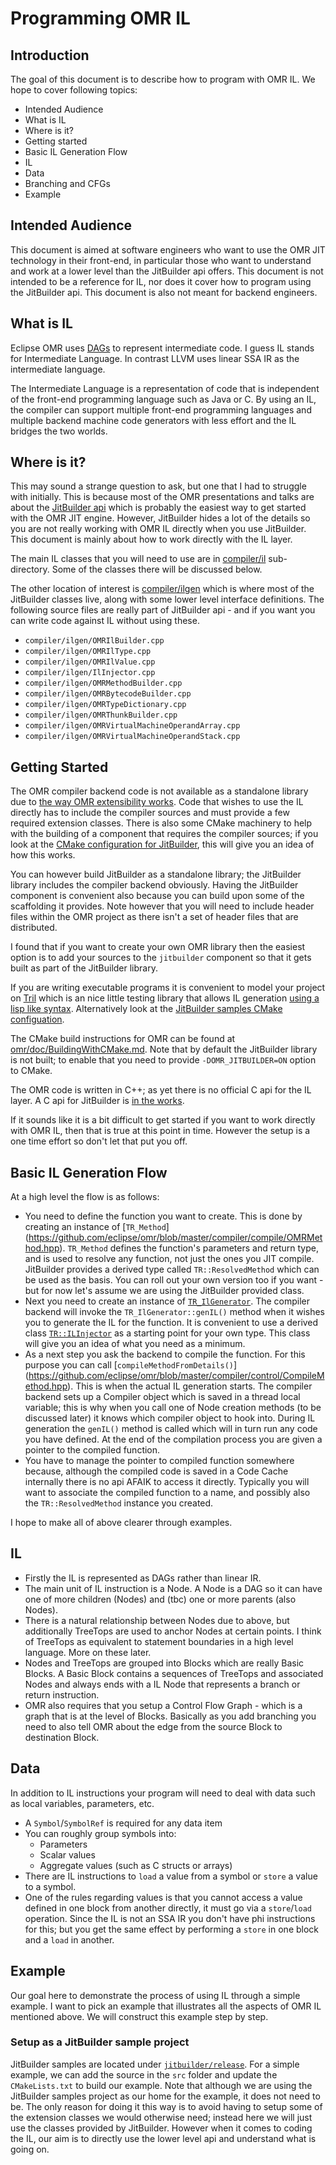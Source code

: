 # Programming OMR IL

## Introduction

The goal of this document is to describe how to program with OMR IL. We hope to cover following topics:

* Intended Audience
* What is IL
* Where is it?
* Getting started
* Basic IL Generation Flow
* IL
* Data
* Branching and CFGs
* Example

## Intended Audience

This document is aimed at software engineers who want to use the OMR JIT technology in their front-end, in particular those who want
to understand and work at a lower level than the JitBuilder api offers. This document is not intended to be a reference for IL, nor does it
cover how to program using the JitBuilder api. This document is also not meant for backend engineers.

## What is IL

Eclipse OMR uses [DAGs](https://en.wikipedia.org/wiki/Directed_acyclic_graph) to represent
intermediate code. I guess IL stands for Intermediate Language. In contrast LLVM uses linear SSA IR as the intermediate language.

The Intermediate Language is a representation of code that is independent of the front-end programming
language such as Java or C. By using an IL, the compiler can support multiple front-end programming 
languages and multiple backend machine code generators with less effort and the IL bridges the two worlds.

## Where is it?

This may sound a strange question to ask, but one that I had to struggle with initially. This is because
most of the OMR presentations and talks are about the [JitBuilder api](https://developer.ibm.com/open/2016/07/19/jitbuilder-library-and-eclipse-omr-just-in-time-compilers-made-easy/) which 
is probably the easiest way to get started with the OMR JIT engine. However, JitBuilder hides a lot of the details
so you are not really working with OMR IL directly when you use JitBuilder. This document is mainly about how to
work directly with the IL layer.

The main IL classes that you will need to use are in [compiler/il](https://github.com/eclipse/omr/tree/master/compiler/il) 
sub-directory. Some of the classes there will be discussed below.

The other location of interest is [compiler/ilgen](https://github.com/eclipse/omr/tree/master/compiler/ilgen) which is
where most of the JitBuilder classes live, along with some lower level interface definitions. The following source files are
really part of JitBuilder api - and if you want you can write code against IL without using these.

* `compiler/ilgen/OMRIlBuilder.cpp`
* `compiler/ilgen/OMRIlType.cpp`
* `compiler/ilgen/OMRIlValue.cpp`
* `compiler/ilgen/IlInjector.cpp`
* `compiler/ilgen/OMRMethodBuilder.cpp`
* `compiler/ilgen/OMRBytecodeBuilder.cpp`
* `compiler/ilgen/OMRTypeDictionary.cpp`
* `compiler/ilgen/OMRThunkBuilder.cpp`		
* `compiler/ilgen/OMRVirtualMachineOperandArray.cpp`		
* `compiler/ilgen/OMRVirtualMachineOperandStack.cpp`		

## Getting Started

The OMR compiler backend code is not available as a standalone library due to [the way OMR extensibility works](https://github.com/eclipse/omr/blob/master/doc/compiler/extensible_classes/Extensible_Classes.md). Code that wishes
to use the IL directly has to include the compiler sources and must provide a few required extension classes. 
There is also some CMake machinery to help with the building of a component that requires the compiler sources; if you look at the 
[CMake configuration for JitBuilder](https://github.com/eclipse/omr/blob/master/jitbuilder/CMakeLists.txt), this will
give you an idea of how this works. 

You can however build JitBuilder as a standalone library; the JitBuilder library includes the compiler
backend obviously. Having the JitBuilder component is convenient also because you can build upon some of the scaffolding it 
provides. Note however that you will need to include header files within the OMR project as there isn't a set of
header files that are distributed.

I found that if you want to create your own OMR library then the easiest option is to add your sources to the `jitbuilder`
component so that it gets built as part of the JitBuilder library. 

If you are writing executable programs it is convenient to model your project on [Tril](https://github.com/eclipse/omr/tree/master/fvtest/tril)
which is an nice little testing library that allows IL generation [using a lisp like syntax](https://github.com/eclipse/omr/blob/master/fvtest/tril/examples/mandelbrot/mandelbrot.tril). Alternatively look
at the [JitBuilder samples CMake configuation](https://github.com/eclipse/omr/blob/master/jitbuilder/release/CMakeLists.txt).

The CMake build instructions for OMR can be found at [omr/doc/BuildingWithCMake.md](https://github.com/eclipse/omr/blob/master/doc/BuildingWithCMake.md). Note that by default the JitBuilder
library is not built; to enable that you need to provide `-DOMR_JITBUILDER=ON` option to CMake. 

The OMR code is written in C++; as yet there is no official C api for the IL layer. A C api for JitBuilder
is [in the works](https://github.com/eclipse/omr/issues/2397).

If it sounds like it is a bit difficult to get started if you want to work directly with OMR IL, then that is true at this 
point in time. However the setup is a one time effort so don't let that put you off.

## Basic IL Generation Flow

At a high level the flow is as follows:

* You need to define the function you want to create. This is done by creating an instance of [`TR_Method`]
  (https://github.com/eclipse/omr/blob/master/compiler/compile/OMRMethod.hpp). `TR_Method`
  defines the function's parameters and return type, and is used to resolve any function, not just the ones you JIT compile.
  JitBuilder provides a derived type called `TR::ResolvedMethod` which can be used as the basis. You can roll out your own
  version too if you want - but for now let's assume we are using the JitBuilder provided class.
* Next you need to create an instance of [`TR_IlGenerator`](https://github.com/eclipse/omr/blob/master/compiler/ilgen/IlGen.hpp).
  The compiler backend will invoke the `TR_IlGenerator::genIL()` method when it wishes you to generate the IL for the function. 
  It is convenient to use a derived class [`TR::ILInjector`](https://github.com/eclipse/omr/blob/master/compiler/ilgen/IlInjector.hpp) as a starting point for your own type. This class will give you an idea of what you need as a minimum.
* As a next step you ask the backend to compile the function. For this purpose you can call [`compileMethodFromDetails()`]
  (https://github.com/eclipse/omr/blob/master/compiler/control/CompileMethod.hpp). This is when the actual IL generation starts.
  The compiler backend sets up a Compiler object which is saved in a thread local variable; this is why when you call one of
  Node creation methods (to be discussed later) it knows which compiler object to hook into. During IL generation the `genIL()` method
  is called which will in turn run any code you have defined. At the end of the compilation process you are given a pointer to
  the compiled function.
* You have to manage the pointer to compiled function somewhere because, although the compiled code is saved in a Code Cache internally
  there is no api AFAIK to access it directly. Typically you will want to associate the compiled function to a name, and possibly also the
  `TR::ResolvedMethod` instance you created.

I hope to make all of above clearer through examples.

## IL 

* Firstly the IL is represented as DAGs rather than linear IR.
* The main unit of IL instruction is a Node. A Node is a DAG so it can have one of more children (Nodes) and (tbc) one or more 
  parents (also Nodes).
* There is a natural relationship between Nodes due to above, but additionally TreeTops are used to anchor Nodes at certain points.
  I think of TreeTops as equivalent to statement boundaries in a high level language. More on these later.
* Nodes and TreeTops are grouped into Blocks which are really Basic Blocks. A Basic Block contains a sequences of TreeTops and 
  associated Nodes and always ends with a IL Node that represents a branch or return instruction. 
* OMR also requires that you setup a Control Flow Graph - which is a graph that is at the level of Blocks. Basically as you add
  branching you need to also tell OMR about the edge from the source Block to destination Block.

## Data

In addition to IL instructions your program will need to deal with data such as local variables, parameters, etc. 

* A `Symbol`/`SymbolRef` is required for any data item
* You can roughly group symbols into:
  - Parameters
  - Scalar values  
  - Aggregate values (such as C structs or arrays)
* There are IL instructions to `load` a value from a symbol or `store` a value to a symbol.  
* One of the rules regarding values is that you cannot access a value defined in one block from another directly, it must go
  via a `store`/`load` operation. Since the IL is not an SSA IR you don't have phi instructions for this; but you get the same effect
  by performing a `store` in one block and a `load` in another.

## Example

Our goal here to demonstrate the process of using IL through a simple example. I want to pick an example that illustrates all the
aspects of OMR IL mentioned above. We will construct this example step by step.

### Setup as a JitBuilder sample project

JitBuilder samples are located under [`jitbuilder/release`](https://github.com/eclipse/omr/tree/master/jitbuilder/release).
For a simple example, we can add the source in the `src` folder and update the `CMakeLists.txt` to build our example.
Note that although we are using the JitBuilder samples project as our home for the example, it does not need to be.
The only reason for doing it this way is to avoid having to setup some of the extension classes we would otherwise need; 
instead here we will just use the classes provided by JitBuilder. However when it comes to coding the IL, our aim is to
directly use the lower level api and understand what is going on.


